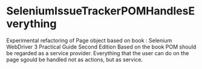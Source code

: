 # SeleniumIssueTrackerPOMHandlesEverything
Experimental refactoring of Page object based on book :
Selenium WebDriver 3
Practical Guide
Second Edition
Based on the book POM should be regarded as a service provider. Everything that the user can do on the page sgould be handled not as actions, but as service.
